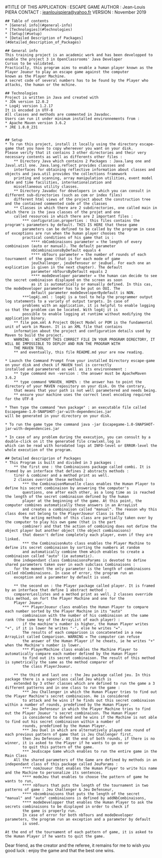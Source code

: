 #TITLE OF THIS APPLICATION : ESCAPE GAME
    AUTHOR : Jean-Louis PIERA
    CONTACT : jeanlouispiera@yahoo.fr
    VERSION : November 2019

    ## Table of contents
    * [General info](#general-info)
    * [Technologies](#technologies)
    * [Setup](#setup)
    * [Detailed Description of Packages](#detailed_description_of_Packages)

    ## General info
    This training project is an academic work and has been developped to enable the project 3 in OpenClassrooms' Java Developer
    Cursus to be validated.
    Practically, this program aims to enable a human player known as the Player Joueur to play an escape game against the computer
    known as the Player Machine.
    A secret code of several numbers has to be found by the Player who attacks, the human or the mchine.

    ## Technologies
    Project is written in Java and created with
    * JDk version 12.0.2
    * Log4j version 1.2.17
    It is encoded in UTF-8
    All classes and methods are commented in Javadoc.
    Users can run it under minimum installed environnements from :
    * Apache Maven version 3.6.2
    * JRE 1.8.0_231


    ## Setup
    * To run this project, install it locally using the directory escape-game that you have to copy whereever you want on your disk.
    Please verify that it contains 3 other directories and their very necessary contents as well as differents other files :
        ** Directory Java which contains 2 Packages : Java.lang one and Javal.util one. Java.lang.reflect provides classses and
        interfaces for obtaining reflective information about classes and objects and java.util provides the collections framework
        printing and scanning, array manipulation utilities, event model date and time facilities, internationalzation and
        miscellaneous utility classes.
        ** Directory Javadoc for dévelopers in which you can consult in different sub-directories (such as com or index files)
        different html views of the project about the construction tree and the contained commented code of the classes
        ** Classes in which there are 2 subdirectories, one called main in which there is the java classes of the projet and one
        called resources in which there are 2 important files :
            *** configuration.properties : this files contains the program's parameters by default. THIS IS HERE that these game
            parameters can be defined to be called by the program in case of exceptions are run when the human player chooses the
            practical conditions of his game that is :
                **** nbCombinaisons parameter = the length of every combinaison (auto or manual). The default parameter
                nbCombinaisonsByDefault equals 4
                **** nbTours parameter = the number of rounds of each tournament of the game (that is for each mode of game
                jeuChallenger, jeuDefenseur or jeuDuel. For each one an explication is given in the next chapter). The default
                parameter nbToursByDefault equals 2
                **** modeDeveloper parameter = the human can decide to see the secret combinaison displayed on the screen as soon
                as it is automatically or manually defined. In this cas, the modeDeveloper parameter has to be put on OUI. The
                default parameter modeDeveloperBydefault is NON.
            ***log4j.xml : log4j is a tool to help the programmer output log statements to a variety of output targets. In case of
            problems with an application, it is helpful to enable logging so that the problem can be located. With log4j it is
            possible to enable logging at runtime without modifying the application binary.
        ** file pom.xml A Project Object Model or POM is the fundamental unit of work in Maven. It is an XML file that contains
        information about the project and configuration details used by Maven to build the project.
        WARNING : WITHOUT THIS CORRECT FILE IN YOUR PROGRAM DIRECTORY, IT WILL BE IMPOSSIBLE TO DEPLOY AND RUN THE PROGRAM WITH
        THE MAVEN TOOL
        ** and eventually, this file README.md your are now reading.

    * Launch the Command Prompt from your installed Directory escape-game on your disk and check if MAVEN tool is correctly
    installed and parametered as well as its environnement :
        ** type command mvn -version : the answer must be ApacheMaven 3.6.2
        ** type command %MAVEN_ HOME% : the answer has to point the directory of your MAVEN repository on your disk. On the contrary,
        that means that your path is not well parametered and needs being.
        ** ensure your machine uses the correct level encoding required for the UTF-8

    * Then type the command "mvn package" : an executable file called Escapegame-1.0-SNAPSHOT-jar-with-dependencies.jar
    will be generated in your directory on your disk.

    * To run the game type the command java -jar Escapegame-1.0-SNAPSHOT-jar-with-dependencies.jar

    * In case of any problem during the execution, you can consult by a double-click on it the generated file crawlxml.log in
    which can be read with horodated logs at INFO-level or ERROR-level the whole execution of the program.

    ## Detailed descriprion of Packages
    * This Program is built and divided in 3 packages :
        ** the first one : the Combinaisons package called combi. It is framed by an interface that defines 2 abstracts methods :
        tirer & combiner and a method print as well.
        2 classes override these methods :
            *** the CombinaisonManuelle class enables the Human Player to define his secret combinaison by answering the computer's
            questions, one after each other, as a long time as is reached the length of the secret combinaison defined by the human
            player at the beginning of the game. At this point, the computer combines automatically these answers in an ArrayList
            and creates a combinaison called "manual". The reason why this class does not belong to the PlayerJoueur Class is that
            the acting methods of this class are partially taken over by the computer to play his own game (that is the part
            combiner) and that the action of combining does not define the object player but another object (the object combinaisons)
            that doesn't define completely each player, even if they are linked.
            *** the CombinaisonAuto class enables the Player Machine to define its secret combinaison by sorting the numbers at random
            and automatically combine them which enables to create a combinaison called "auto" (ie automatic).
        One independant class CombinaisonsParams is devoted to define shared parameters taken over in each subclass Combinaisons :
        for the moment the only parameter is the length of combinaisons called nbCombinaisons. In case of error, the program run an
        exception and a parameter by default is used.

        ** the second on : the Player package called player. It is framed by an interface that define 1 abstract method :
        comparerLeslistes and a method print as well. 2 classes override this method, on fort the Player Machine and one for the
        Player Joueur.
            *** PlayerJoueur class enables the Human Player to compare each number sorted by the Player Machine in its "auto"
            combinaison with the number of his combinaison at the same rank (the same key of the ArrayList of each player) :
            if the machine's number is higher, the Human Player writes "+", if it is lower he writes "-", else he writes "=".
            The results of each comparison is concateneted in a new ArrayList called Comparison. WARNING = The computer can refuse
            the answer of the Human Player if he cheats, ie he writes "+" when the Machine's number is lower.
            *** PlayerMachine class enables the Machine Player to automatically compare each number defined by the Human Player
            to find out its secret combinaison. The result of this method is symetrically the same as the method comparer of
            the class PlayerJoueur.

        ** the third and last one : the Jeu package called jeu. In this package there is a superclass called Jeu which is
        extended by 3 other classes which are defined to run the game a 3 different patterns and in one class to run the game :
            *** Jeu Challenger in which the Human Player tries to find out the Player Machine's secret combinaison. He is considered
            to attack and he wins if he finds out this secret combinaison within a number of rounds, predefined by the Human Player.
            *** Jeu Defenseur in which the Player Machine tries to find out the Player Joueur 's secret combinaison. The Human Player
            is considered to defend and he wins if the Machine is not able to find out his secret combinaison within a number of
            rounds, predefined by the Human Player.
            *** Jeu Duel in which are alternatively played one round of each previous pattern of game that is Jeu Challenger first,
            then Jeu Defenseur. At the end of both rounds, if there is no winner, it is asked to the Player if he wants to go on or
            to quit this pattern of the game.
            *** JeuEscape Game which enables to run the entire game in the Main Class
        All the shared parameters of the Game are defined by methods in an independant class of this package called JeuParams :
            **** nomJoueur that enables the Human Player to write his name and the Machine to personalize its sentences,
            **** modeJeu that enables to choose the pattern of game he wants to run,
            **** nbTours that puts the length of the tournament in two patterns of game : Jeu Challenger & Jeu Defenseur,
            **** nbcombinaisons that puts the length of the secret "manual" and "auto" combinaisons is defined by addNbCombinaisons,
            **** modeDevelopper that enables the Human Player to ask the secrets combinaisons to be displayed in order to check if
            the game is properly run.
            In case of error for both nbTours and modeDeveloper parameters, the program run an exception and a parameter by default
            is used.

    At the end of the tournament of each pattern of game, it is asked to the Human Player if he wants to quit the game.

Dear friend, as the creator and the referee, it remains for me to wish you good luck : enjoy the game and that the best one wins.
